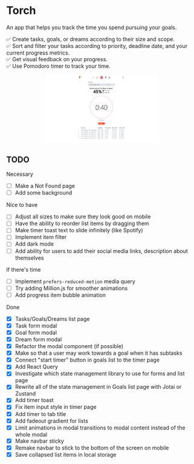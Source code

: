 # Torch

An app that helps you track the time you spend pursuing your goals.

✅ Create tasks, goals, or dreams according to their size and scope.\
✅ Sort and filter your tasks according to priority, deadline date, and your current progress metrics.\
✅ Get visual feedback on your progress.\
✅ Use Pomodoro timer to track your time.

<p align="center">
  <img alt="Light" src="./screenshots/screenshot_1.png" width="60%">
</p>

## TODO

Necessary

- [ ] Make a Not Found page
- [ ] Add some background

Nice to have

- [ ] Adjust all sizes to make sure they look good on mobile
- [ ] Have the ability to reorder list items by dragging them
- [ ] Make timer toast text to slide infinitely (like Spotify)
- [ ] Implement item filter
- [ ] Add dark mode
- [ ] Add ability for users to add their social media links, description about themselves

If there's time

- [ ] Implement `prefers-reduced-motion` media query
- [ ] Try adding Million.js for smoother animations
- [ ] Add progress item bubble animation

Done

- [x] Tasks/Goals/Dreams list page
- [x] Task form modal
- [x] Goal form modal
- [x] Dream form modal
- [x] Refactor the modal component (if possible)
- [x] Make so that a user may work towards a goal when it has subtasks
- [x] Connect "start timer" button in goals list to the timer page
- [x] Add React Query
- [x] Investigate which state management library to use for forms and list page
- [x] Rewrite all of the state management in Goals list page with Jotai or Zustand
- [x] Add timer toast
- [x] Fix item input style in timer page
- [x] Add timer to tab title
- [x] Add fadeout gradient for lists
- [x] Limit animations in modal transitions to modal content instead of the whole modal
- [x] Make navbar sticky
- [x] Remake navbar to stick to the bottom of the screen on mobile
- [x] Save collapsed list items in local storage